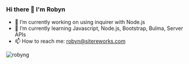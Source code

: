 ### Hi there 👋 I'm Robyn

- 🔭 I’m currently working on using inquirer with Node.js
- 🌱 I’m currently learning Javascript, Node.js, Bootstrap, Bulma, Server APIs
- 📫 How to reach me: robyn@sitereworks.com

<!-- other info
- 💬 Ask me about ...
- 👯 I’m looking to collaborate on ...
- 🤔 I’m looking for help with ...
- 😄 Pronouns: ...
- ⚡ Fun fact: ...
-->

<img src="https://github-readme-stats.vercel.app/api?username=robyng&layout=compact&text_color=23282e&bg_color=b3c8ea&show_icons=true&count_private=true" alt="robyng" />
